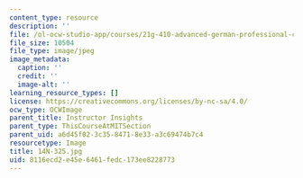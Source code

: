 ```yaml
---
content_type: resource
description: ''
file: /ol-ocw-studio-app/courses/21g-410-advanced-german-professional-communication-spring-2017/8116ecd2e45e6461fedc173ee8228773_14N-325.jpg
file_size: 10504
file_type: image/jpeg
image_metadata:
  caption: ''
  credit: ''
  image-alt: ''
learning_resource_types: []
license: https://creativecommons.org/licenses/by-nc-sa/4.0/
ocw_type: OCWImage
parent_title: Instructor Insights
parent_type: ThisCourseAtMITSection
parent_uid: a6d45f02-3c35-8471-8e33-a3c69474b7c4
resourcetype: Image
title: 14N-325.jpg
uid: 8116ecd2-e45e-6461-fedc-173ee8228773
---
```

